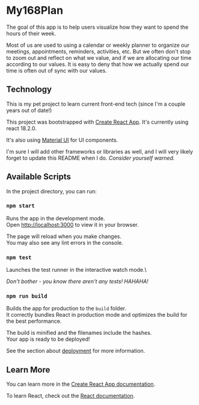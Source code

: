 # My168Plan

The goal of this app is to help users visualize how they want to spend the hours of their week.

Most of us are used to using a calendar or weekly planner to organize our meetings, appointments, reminders, activities, etc. But we often don't stop to zoom out and reflect on what we value, and if we are allocating our time according to our values.  It is easy to deny that how we actually spend our time is often out of sync with our values.


## Technology

This is my pet project to learn current front-end tech (since I'm a couple years out of date!)

This project was bootstrapped with [Create React App](https://github.com/facebook/create-react-app).
It's currently using react 18.2.0.

It's also using [Material UI](https://mui.com/material-ui/getting-started/overview/) for UI components.

I'm sure I will add other frameworks or libraries as well, and I will very likely forget to update this README when I do. *Consider yourself warned.*

## Available Scripts

In the project directory, you can run:

### `npm start`

Runs the app in the development mode.\
Open [http://localhost:3000](http://localhost:3000) to view it in your browser.

The page will reload when you make changes.\
You may also see any lint errors in the console.

### `npm test`

Launches the test runner in the interactive watch mode.\

*Don't bother - you know there aren't any tests! HAHAHA!*

### `npm run build`

Builds the app for production to the `build` folder.\
It correctly bundles React in production mode and optimizes the build for the best performance.

The build is minified and the filenames include the hashes.\
Your app is ready to be deployed!

See the section about [deployment](https://facebook.github.io/create-react-app/docs/deployment) for more information.

## Learn More

You can learn more in the [Create React App documentation](https://facebook.github.io/create-react-app/docs/getting-started).

To learn React, check out the [React documentation](https://reactjs.org/).
